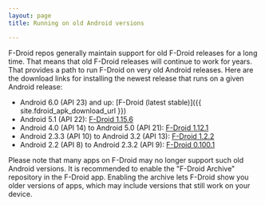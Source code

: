 ```yaml
---
layout: page
title: Running on old Android versions

---
```


F-Droid repos generally maintain support for old F-Droid releases for a long time.  That means that old F-Droid releases will continue to work for years. That provides a path to run F-Droid on very old Android releases. Here are the download links for installing the newest release that runs on a given Android release:

* Android 6.0 (API 23) and up: [F-Droid (latest stable)]({{ site.fdroid_apk_download_url }})
* Android 5.1 (API 22): [F-Droid 1.15.6](https://f-droid.org/archive/org.fdroid.fdroid_1015056.apk)
* Android 4.0 (API 14) to Android 5.0 (API 21): [F-Droid 1.12.1](https://f-droid.org/archive/org.fdroid.fdroid_1012051.apk)
* Android 2.3.3 (API 10) to Android 3.2 (API 13): [F-Droid 1.2.2](https://f-droid.org/archive/org.fdroid.fdroid_1002052.apk)
* Android 2.2 (API 8) to Android 2.3.2 (API 9): [F-Droid 0.100.1](https://f-droid.org/archive/org.fdroid.fdroid_100150.apk)

Please note that many apps on F-Droid may no longer support such old Android versions. It is recommended to enable the "F-Droid Archive" repository in the F-Droid app. Enabling the archive lets F-Droid show you older versions of apps, which may include versions that still work on your device.
